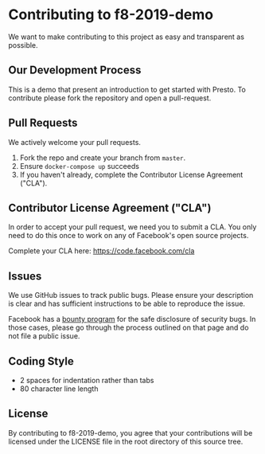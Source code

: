 # Contributing to f8-2019-demo

We want to make contributing to this project as easy and transparent as
possible.

## Our Development Process

This is a demo that present an introduction to get started with Presto. To
contribute please fork the repository and open a pull-request.

## Pull Requests

We actively welcome your pull requests.

1. Fork the repo and create your branch from `master`.
4. Ensure `docker-compose up` succeeds
6. If you haven't already, complete the Contributor License Agreement ("CLA").

## Contributor License Agreement ("CLA")

In order to accept your pull request, we need you to submit a CLA. You only need
to do this once to work on any of Facebook's open source projects.

Complete your CLA here: <https://code.facebook.com/cla>

## Issues

We use GitHub issues to track public bugs. Please ensure your description is
clear and has sufficient instructions to be able to reproduce the issue.

Facebook has a [bounty program](https://www.facebook.com/whitehat/) for the safe
disclosure of security bugs. In those cases, please go through the process
outlined on that page and do not file a public issue.

## Coding Style  

* 2 spaces for indentation rather than tabs
* 80 character line length

## License

By contributing to f8-2019-demo, you agree that your contributions will be
licensed under the LICENSE file in the root directory of this source tree.
